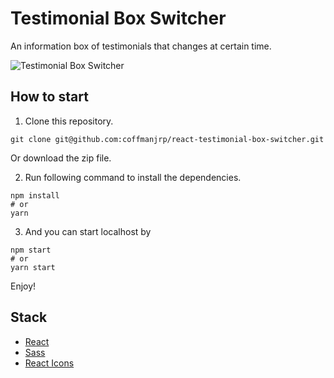 # Testimonial Box Switcher

An information box of testimonials that changes at certain time.

![Testimonial Box Switcher](https://res.cloudinary.com/coffmanjrp-dev/image/upload/v1643402309/coffmanjrp.io/testimonial_box_switcher_df1868e6d5.png)

## How to start

1. Clone this repository.

```
git clone git@github.com:coffmanjrp/react-testimonial-box-switcher.git
```

Or download the zip file.

2. Run following command to install the dependencies.

```
npm install
# or
yarn
```

3. And you can start localhost by

```
npm start
# or
yarn start
```

Enjoy!

## Stack

- [React](https://reactjs.org/)
- [Sass](https://sass-lang.com/)
- [React Icons](https://react-icons.github.io/react-icons/)
